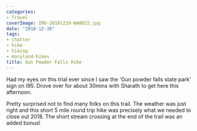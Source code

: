 ```yaml
---
categories:
- Travel
coverImage: IMG-20181229-WA0022.jpg
date: "2018-12-30"
tags:
- chatter
- hike
- hiking
- maryland-hikes
title: Gun Powder Falls Hike
---
```


Had my eyes on this trial ever since I saw the 'Gun powder falls state park' sign on I95. Drove over for about 30mins with Sharath to get here this afternoon.

Pretty surprised not to find many folks on this trail. The weather was just right and this short 5 mile round trip hike was precisely what we needed to close out 2018. The short stream crossing at the end of the trail was an added bonus!
